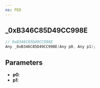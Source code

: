 ```yaml
---
ns: PED
---
```

## _0xB346C85D49CC998E

```c
// 0xB346C85D49CC998E
Any _0xB346C85D49CC998E(Any p0, Any p1);
```

## Parameters
* **p0**:
* **p1**:
